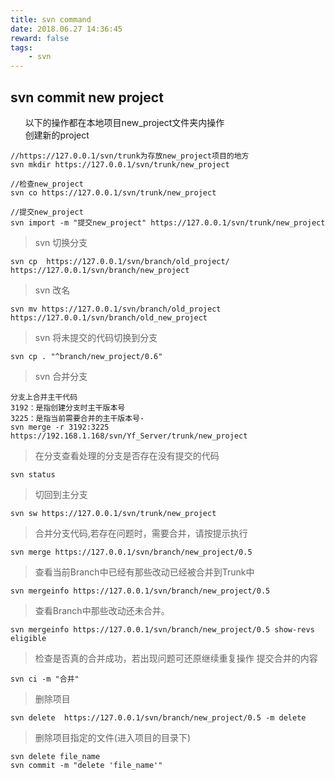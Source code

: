 ```yaml
---
title: svn command
date: 2018.06.27 14:36:45
reward: false
tags: 
    - svn
---
```


## svn commit new project

&nbsp;&nbsp;&nbsp;&nbsp;&nbsp;&nbsp;以下的操作都在本地项目new_project文件夹内操作  
&nbsp;&nbsp;&nbsp;&nbsp;&nbsp;&nbsp;创建新的project
```
//https://127.0.0.1/svn/trunk为存放new_project项目的地方
svn mkdir https://127.0.0.1/svn/trunk/new_project  

//检查new_project
svn co https://127.0.0.1/svn/trunk/new_project

//提交new_project
svn import -m "提交new_project" https://127.0.0.1/svn/trunk/new_project

```

>svn 切换分支

```
svn cp  https://127.0.0.1/svn/branch/old_project/ https://127.0.0.1/svn/branch/new_project

```

>svn 改名

```
svn mv https://127.0.0.1/svn/branch/old_project https://127.0.0.1/svn/branch/old_new_project

```

>svn 将未提交的代码切换到分支

```
svn cp . "^branch/new_project/0.6"
```

>svn 合并分支

```
分支上合并主干代码
3192：是指创建分支时主干版本号
3225：是指当前需要合并的主干版本号-
svn merge -r 3192:3225 https://192.168.1.168/svn/Yf_Server/trunk/new_project
```

>在分支查看处理的分支是否存在没有提交的代码
```
svn status 
```

>切回到主分支
```
svn sw https://127.0.0.1/svn/trunk/new_project
```

>合并分支代码,若存在问题时，需要合并，请按提示执行
```
svn merge https://127.0.0.1/svn/branch/new_project/0.5
```

>查看当前Branch中已经有那些改动已经被合并到Trunk中
```
svn mergeinfo https://127.0.0.1/svn/branch/new_project/0.5
```

>查看Branch中那些改动还未合并。
```
svn mergeinfo https://127.0.0.1/svn/branch/new_project/0.5 show-revs eligible
```

>检查是否真的合并成功，若出现问题可还原继续重复操作
提交合并的内容
```
svn ci -m "合并"
```

>删除项目
```
svn delete  https://127.0.0.1/svn/branch/new_project/0.5 -m delete 
```

>删除项目指定的文件(进入项目的目录下)
```
svn delete file_name
svn commit -m "delete 'file_name'"
```



